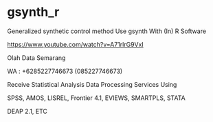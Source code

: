 # gsynth_r
Generalized synthetic control method Use gsynth With (In) R Software

https://www.youtube.com/watch?v=A71rlrG9VxI

Olah Data Semarang

WA : +6285227746673 (085227746673)

Receive Statistical Analysis Data Processing Services Using

SPSS, AMOS, LISREL, Frontier 4.1, EVIEWS, SMARTPLS, STATA

DEAP 2.1, ETC
